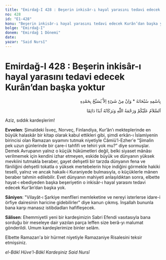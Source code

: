 ```yaml
---
title: "Emirdağ-I 428 : Beşerin inkisâr-ı hayal yarasını tedavi edecek Kurân’dan başka yoktur"
no: 428
id: "E1-428"
konu: "Beşerin inkisâr-ı hayal yarasını tedavi edecek Kurân’dan başka yoktur"
bolge: "Emirdağ-I"
donem: "Emirdağ 1 Dönemi"
date: 
yazar: "Said Nursî"
---
```


# Emirdağ-I 428 : Beşerin inkisâr-ı hayal yarasını tedavi edecek Kurân’dan başka yoktur

<p class="arabic" dir="rtl" title="Meal: “Subhân Allah’ın adıyla” * “Hiçbir şey yoktur ki O'nu hamd ile tesbih etmesin” [İsrâ 17:44]">بِاسْمِهِ سُبْحَانَهُ * وَاِنْ مِنْ شَىْءٍ اِلاَّ يُسَبِّحُ بِحَمْدِهِ</p>

<p class="arabic" dir="rtl" title="Meal: “Allah’ın selâmı, rahmeti ve bereketleri, ebedî ve dâimî olarak üzerinize olsun.”">اَلسَّلاَمُ عَلَيْكُمْ وَرَحْمَةُ اللّٰهِ وَبَرَكَاتُهُ اَبَدًا دَائِمًا</p>

Aziz, sıddık kardeşlerim!

**Evvelen**: Şimaldeki İsveç, Norveç, Finlandiya, Kur’ân’ı mekteplerinde en büyük halaskâr bir kitap olarak kabul ettikleri gibi, şimdi erkân-ı İslamiyenin birincisi olan Ramazan sıyamını tutmak niyetiyle Câmiü’l-Ezher'e “Şimalin pek uzun günlerinde bir çare-i tahfifi ve tehiri yok mu?” diye sormuşlar. Demek Avrupanın yalnız o küçük hükümetleri değil, belki siyaset mânâsı verilmemek için kendini izhar etmeyen, eskide büyük ve dünyanın yüksek mevkiini tutmakla beraber, gayet dehşetli bir tarzda dünyanın fena ve fâniliğini dehşetli tokatla o yüksek mertebelerin hiçe indiğini görmekle hakiki teselli, yalnız ve ancak hakaik-i Kuraniyede bulmasıyla, o küçüklerle mânen beraber tahmin edilebilir. Evet dünyanın mahiyeti anlaşıldıktan sonra, elbette hayat-ı ebediyeden başka beşeriyetin o inkisâr-ı hayal yarasını tedavi edecek Kur’ân’dan başka yok.

**Sâniyen**: "Vilayât-ı Şarkiye menfîleri memleketine ve nereyi isterlerse idare-i örfiye dairesinin haricine gidebilirler" diye kanun çıkmış. İnşallah bununla bana karşı manasız istibdadları hafifleşecek.

**Sâlisen**: Ehemmiyetli yeni bir kardeşimizin Sabri Efendi vasıtasıyla bana sorduğu bir meseleye dair yazılan parça leffen size berâ-yı malumat gönderildi. Umum kardeşlerimize binler selâm.

Elbette Ramazan'a bir hürmet niyetiyle Ramazaniye Risalesini teksir etmişsiniz.

*el-Bâkî Hüve’l-Bâkî*
*Kardeşiniz*
*Said Nursî*
